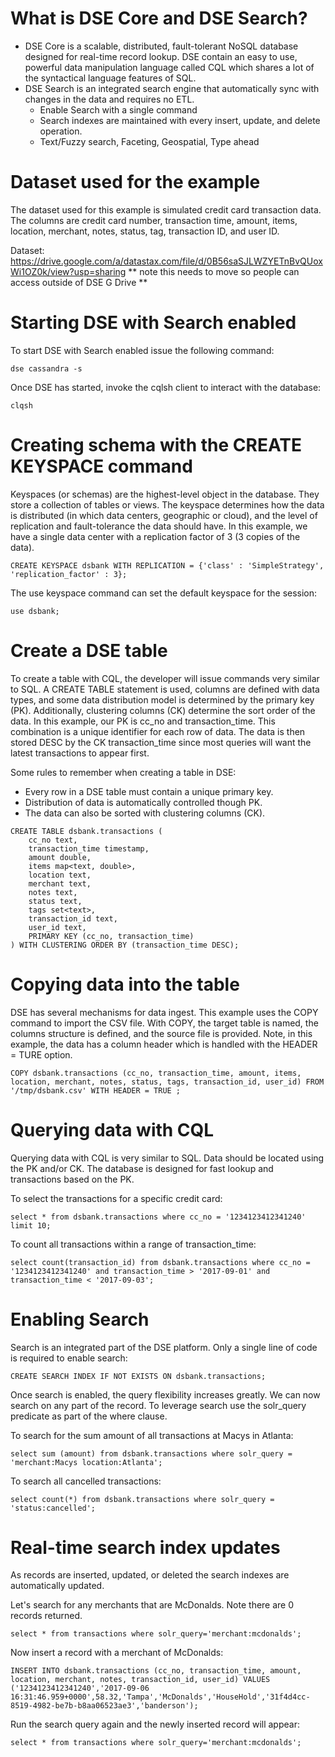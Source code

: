 # What is DSE Core and DSE Search?

* DSE Core is a scalable, distributed, fault-tolerant NoSQL database designed for real-time record lookup. DSE contain an easy to use, powerful data manipulation language called CQL which shares a lot of the syntactical language features of SQL.
* DSE Search is an integrated search engine that automatically sync with changes in the data and requires no ETL.
  * Enable Search with a single command
  * Search indexes are maintained with every insert, update, and delete operation.
  * Text/Fuzzy search, Faceting, Geospatial, Type ahead

# Dataset used for the example

The dataset used for this example is simulated credit card transaction data. The columns are credit card number, transaction time, amount, items, location, merchant, notes, status, tag, transaction ID, and user ID.

Dataset: https://drive.google.com/a/datastax.com/file/d/0B56saSJLWZYETnBvQUoxWi1OZ0k/view?usp=sharing
** note this needs to move so people can access outside of DSE G Drive **

# Starting DSE with Search enabled

To start DSE with Search enabled issue the following command:

`dse cassandra -s`

Once DSE has started, invoke the cqlsh client to interact with the database:

`clqsh`

# Creating schema with the CREATE KEYSPACE command

Keyspaces (or schemas) are the highest-level object in the database. They store a collection of tables or views. The keyspace determines how the data is distributed (in which data centers, geographic or cloud), and the level of replication and fault-tolerance the data should have. In this example, we have a single data center with a replication factor of 3 (3 copies of the data). 

`CREATE KEYSPACE dsbank WITH REPLICATION = {'class' : 'SimpleStrategy', 'replication_factor' : 3};`

The use keyspace command can set the default keyspace for the session:

`use dsbank;`

# Create a DSE table

To create a table with CQL, the developer will issue commands very similar to SQL. A CREATE TABLE statement is used, columns are defined with data types, and some data distribution model is determined by the primary key (PK). Additionally, clustering columns (CK) determine the sort order of the data. In this example, our PK is cc_no and transaction_time. This combination is a unique identifier for each row of data. The data is then stored DESC by the CK transaction_time since most queries will want the latest transactions to appear first.

Some rules to remember when creating a table in DSE:
* Every row in a DSE table must contain a unique primary key.
* Distribution of data is automatically controlled though PK.
* The data can also be sorted with clustering columns (CK).

```
CREATE TABLE dsbank.transactions (
    cc_no text,
    transaction_time timestamp,
    amount double,
    items map<text, double>,
    location text,
    merchant text,
    notes text,
    status text,
    tags set<text>,
    transaction_id text,
    user_id text,
    PRIMARY KEY (cc_no, transaction_time)
) WITH CLUSTERING ORDER BY (transaction_time DESC);
```

# Copying data into the table

DSE has several mechanisms for data ingest. This example uses the COPY command to import the CSV file. With COPY, the target table is named, the columns structure is defined, and the source file is provided. Note, in this example, the data has a column header which is handled with the HEADER = TURE option.

`COPY dsbank.transactions (cc_no, transaction_time, amount, items, location, merchant, notes, status, tags, transaction_id, user_id) FROM '/tmp/dsbank.csv' WITH HEADER = TRUE ;`

# Querying data with CQL

Querying data with CQL is very similar to SQL. Data should be located using the PK and/or CK. The database is designed for fast lookup and transactions based on the PK.

To select the transactions for a specific credit card:

`select * from dsbank.transactions where cc_no = '1234123412341240' limit 10;`

To count all transactions within a range of transaction_time:

`select count(transaction_id) from dsbank.transactions where cc_no = '1234123412341240' and transaction_time > '2017-09-01' and transaction_time < '2017-09-03';`

# Enabling Search

Search is an integrated part of the DSE platform. Only a single line of code is required to enable search:

`CREATE SEARCH INDEX IF NOT EXISTS ON dsbank.transactions;`

Once search is enabled, the query flexibility increases greatly. We can now search on any part of the record. To leverage search use the solr_query predicate as part of the where clause.

To search for the sum amount of all transactions at Macys in Atlanta:

`select sum (amount) from dsbank.transactions where solr_query = 'merchant:Macys location:Atlanta';`

To search all cancelled transactions:

`select count(*) from dsbank.transactions where solr_query = 'status:cancelled';`

# Real-time search index updates

As records are inserted, updated, or deleted the search indexes are automatically updated.

Let's search for any merchants that are McDonalds. Note there are 0 records returned.

`select * from transactions where solr_query='merchant:mcdonalds';`

Now insert a record with a merchant of McDonalds:

`INSERT INTO dsbank.transactions (cc_no, transaction_time, amount, location, merchant, notes, transaction_id, user_id)
  VALUES ('1234123412341240','2017-09-06 16:31:46.959+0000',58.32,'Tampa','McDonalds','HouseHold','31f4d4cc-8519-4982-be7b-b8aa06523ae3','banderson');`

Run the search query again and the newly inserted record will appear:

`select * from transactions where solr_query='merchant:mcdonalds';`











